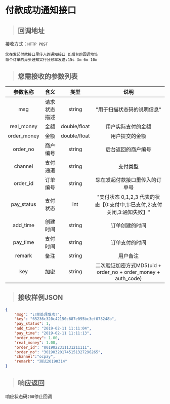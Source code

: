 # 付款成功通知接口

> ## 回调地址

接收方式：`HTTP POST`

    您在发起付款接口里传入的通知接口 即后台的回调地址
    每个订单的异步通知实行分频率发送:15s 3m 6m 10m 

>## 您需接收的参数列表

参数名称|含义|类型|说明
:--:|:--:|:--:|:--:
msg|请求状态描述|string|"用于扫描状态码的说明信息"
real_money|金额|double/float|用户实际支付的金额
order_money|金额|double/float|用户提交的金额
order_no|商户编号|string|后台返回的商户编号
channel|支付通道|string|支付类型
order_id|订单编号|string|您在发起付款接口里传入的订单号
pay_status|支付状态|int|"支付状态 0,1,2,3 代表的状态【0:支付中,1:已支付,2:支付关闭,3:通知失败】"
add_time|创建时间|string|订单创建的时间
pay_time|支付时间|string|订单支付的时间
remark|备注|string|用户备注
key|加密|string|二次验证加密方式MD5(uid + order_no + order_money + auth_code)

>## 接收样例JSON

```json
{
    "msg": "订单处理成功!",
    "key": "65236c320c42150c687e095bc3ef073248b",
    "pay_status": 1,
    "add_time": "2019-02-11 11:11:04",
    "pay_time": "2019-02-11 11:11:13",
    "order_money": 1.00,
    "real_money": 1.00,
    "order_id": "8019022311131211111",
    "order_no": "301903201745151327296265",
    "channel":"ocpay",
    "remark": "测试20190314"
}
```
>## 响应返回


响应状态码``200``停止回调







